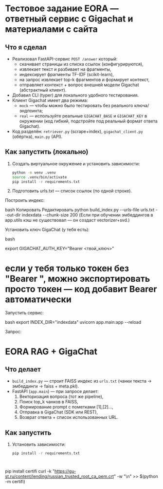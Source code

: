 # Тестовое задание EORA — ответный сервис с Gigachat и материалами с сайта

## Что я сделал
- Реализовал FastAPI-сервис `POST /answer` который:
  - скачивает страницы из списка ссылок (конфигурируются),
  - извлекает текст и разбивает на фрагменты,
  - индексирует фрагменты TF-IDF (scikit-learn),
  - на запрос извлекает top-k фрагментов и формирует контекст,
  - отправляет контекст + вопрос внешней модели Gigachat (абстрактный клиент).
- Добавил CLI (typer) для локального удобного тестирования.
- Клиент Gigachat имеет два режима:
  - `mock` — чтобы можно было тестировать без реального ключа/эндпоинта;
  - `real` — используйте реальные `GIGACHAT_BASE` и `GIGACHAT_KEY` в окружении (код гибкий, подстройте под реальный формат ответа Gigachat).
- Код разделён: `retriever.py` (scrape+index), `gigachat_client.py` (обёртка), `main.py` (API).

## Как запустить (локально)
1. Создать виртуальное окружение и установить зависимости:
   ```bash
   python -m venv .venv
   source .venv/bin/activate
   pip install -r requirements.txt

2. Подготовить urls.txt — список ссылок (по одной строке).

Построить индекс:

bash
Копировать
Редактировать
python build_index.py --urls-file urls.txt --out-dir indexdata --chunk-size 200
(Если при обучении эмбеддингов в app.utils кэш не существовал — он создаст vectorizer+svd.)

Установить ключ GigaChat (у тебя есть):

bash

export GIGACHAT_AUTH_KEY="Bearer <твой_ключ>"
# если у тебя только токен без "Bearer ", можно экспортировать просто токен — код добавит Bearer автоматически
Запустить сервис:

bash
export INDEX_DIR="indexdata"
uvicorn app.main:app --reload

Запрос:


# EORA RAG + GigaChat

## Что делает
- `build_index.py` — строит FAISS индекс из `urls.txt` (чанки текста → эмбеддинги → faiss + meta.pkl).
- FastAPI (`app.main`) — при запросе делает:
  1. Векторизация вопроса (тот же pipeline),
  2. Поиск top_k чанкoв в FAISS,
  3. Формирование prompt с пометками [1],[2]...,
  4. Отправка в GigaChat (SDK или REST),
  5. Возврат ответа + список использованных URL.

## Как запустить
1. Установить зависимости:
   ```bash
   pip install -r requirements.txt




pip install certifi
curl -k "https://gu-st.ru/content/lending/russian_trusted_root_ca_pem.crt" -w "\n" >> $(python -m certifi)